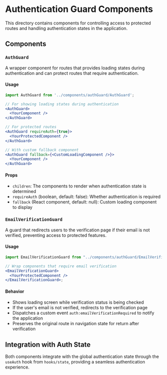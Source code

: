 # Authentication Guard Components

This directory contains components for controlling access to protected routes and handling authentication states in the application.

## Components

### `AuthGuard`

A wrapper component for routes that provides loading states during authentication and can protect routes that require authentication.

#### Usage

```jsx
import AuthGuard from '../components/authGuard/AuthGuard';

// For showing loading states during authentication
<AuthGuard>
  <YourComponent />
</AuthGuard>

// For protected routes
<AuthGuard requireAuth={true}>
  <YourProtectedComponent />
</AuthGuard>

// With custom fallback component
<AuthGuard fallback={<CustomLoadingComponent />}>
  <YourComponent />
</AuthGuard>
```

#### Props

- `children`: The components to render when authentication state is determined
- `requireAuth` (boolean, default: false): Whether authentication is required
- `fallback` (React component, default: null): Custom loading component to display

### `EmailVerificationGuard`

A guard that redirects users to the verification page if their email is not verified, preventing access to protected features.

#### Usage

```jsx
import EmailVerificationGuard from "../components/authGuard/EmailVerificationGuard";

// Wrap components that require email verification
<EmailVerificationGuard>
  <YourProtectedComponent />
</EmailVerificationGuard>;
```

#### Behavior

- Shows loading screen while verification status is being checked
- If the user's email is not verified, redirects to the verification page
- Dispatches a custom event `auth:emailVerificationRequired` to notify the application
- Preserves the original route in navigation state for return after verification

## Integration with Auth State

Both components integrate with the global authentication state through the `useAuth` hook from `hooks/state`, providing a seamless authentication experience.
